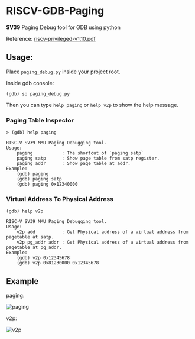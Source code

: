 # RISCV-GDB-Paging
**SV39** Paging Debug tool for GDB using python

Reference: [riscv-privileged-v1.10.pdf](https://riscv.org/wp-content/uploads/2017/05/riscv-privileged-v1.10.pdf)

## Usage:
Place `paging_debug.py` inside your project root.

Inside gdb console:

```(gdb) so paging_debug.py```

Then you can type `help paging` or `help v2p` to show the help message.

### Paging Table Inspector
```
> (gdb) help paging
 
RISC-V SV39 MMU Paging Debugging tool.
Usage: 
    paging           : The shortcut of `paging satp` 
    paging satp      : Show page table from satp register.
    paging addr      : Show page table at addr.
Example:
    (gdb) paging
    (gdb) paging satp
    (gdb) paging 0x12340000
```

### Virtual Address To Physical Address
```
(gdb) help v2p

RISC-V SV39 MMU Paging Debugging tool.
Usage: 
    v2p add          : Get Physical address of a virtual address from pagetable at satp.
    v2p pg_addr addr : Get Physical address of a virtual address from pagetable at pg_addr.
Example:
    (gdb) v2p 0x12345678
    (gdb) v2p 0x81230000 0x12345678

```

## Example

paging:

![paging](img/paging.png)

v2p:

![v2p](img/v2p.png)
